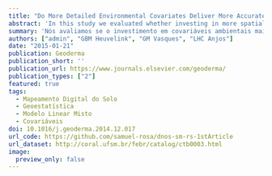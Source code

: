 ```yaml
---
title: "Do More Detailed Environmental Covariates Deliver More Accurate Soil Maps?"
abstract: 'In this study we evaluated whether investing in more spatially detailed environmental covariates improves the accuracy of digital soil maps. We used a case study from Southern Brazil to map clay content (CLAY), organic carbon content (SOC), and effective cation exchange capacity (ECEC) of the topsoil for a ~ 2000 ha area located on the edge of the plateau of the Paraná Sedimentary Basin. Five covariates, each with two levels of spatial detail were used: area-class soil maps, digital elevation models (DEM), geologic maps, land use maps, and satellite images. Thirty-two multiple linear regression models were calibrated for each soil property using all spatial detail combinations of the covariates. For each combination, stepwise regression was used to select predictor variables incorporated in the model. Model evaluation was done using the adjusted R-square of the regression. The baseline model, calibrated with the less detailed version of each covariate, and the best performing model were used to calibrate two linear mixed models for each soil property. Model parameters were estimated using restricted maximum likelihood. Spatial prediction was performed using the empirical best linear unbiased predictor. Validation of baseline and best performing linear multiple regression and linear mixed models was done using cross-validation. Results show that for CLAY the prediction accuracy did not considerably improve by using more detailed covariates. The amount of variance explained increased only ~2 percentage points (pp), less than that obtained by including the kriging step, which explained 4 pp. On the other hand, prediction of SOC and ECEC improved by ~13 pp when the baseline model was replaced by the best performing model. Overall, the increase in prediction performance was modest and may not outweigh the extra costs of using more detailed covariates. It may be more efﬁcient to spend extra resources on collecting more soil observations, or increasing the detail of only those covariates that have the strongest improvement effect. In our case study, the latter would only work for SOC and ECEC, by investing in a more detailed land use map and possibly also a more detailed geologic map and DEM.'
summary: 'Nós avaliamos se o investimento em covariáveis ambientais mais detalhadas, do ponto de vista espacial, melhora a acurácia das predições espaciais no mapeamento digital do solo. No geral, o aumento no desempenho das predições espaciais foi modesto, o que significa que podem não superar os custos adicionais de usar covariáveis mais detalhadas. Assim, pode ser mais eficiente investir os recursos financeiros adicionais na coleta de mais observações do solo, ou então aumentando o detalhe espacial apenas das covariáveis que têm o maior efeito de melhoria nas predições espaciais -- o que é difícil de saber de antemão.'
authors: ["admin", "GBM Heuvelink", "GM Vasques", "LHC Anjos"]
date: "2015-01-21"
publication: Geoderma
publication_short: ''
publication_url: https://www.journals.elsevier.com/geoderma/
publication_types: ["2"]
featured: true
tags:
  - Mapeamento Digital do Solo
  - Geoestatística
  - Modelo Linear Misto
  - Covariáveis
doi: 10.1016/j.geoderma.2014.12.017
url_code: https://github.com/samuel-rosa/dnos-sm-rs-1stArticle
url_dataset: http://coral.ufsm.br/febr/catalog/ctb0003.html
image:
  preview_only: false
---
```


